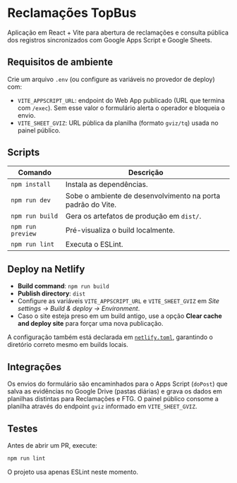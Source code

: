 # Reclamações TopBus

Aplicação em React + Vite para abertura de reclamações e consulta pública dos registros sincronizados com Google Apps Script e Google Sheets.

## Requisitos de ambiente

Crie um arquivo `.env` (ou configure as variáveis no provedor de deploy) com:

- `VITE_APPSCRIPT_URL`: endpoint do Web App publicado (URL que termina com `/exec`). Sem esse valor o formulário alerta o operador e bloqueia o envio.
- `VITE_SHEET_GVIZ`: URL pública da planilha (formato `gviz/tq`) usada no painel público.

## Scripts

| Comando          | Descrição                     |
| ---------------- | ----------------------------- |
| `npm install`    | Instala as dependências.      |
| `npm run dev`    | Sobe o ambiente de desenvolvimento na porta padrão do Vite. |
| `npm run build`  | Gera os artefatos de produção em `dist/`. |
| `npm run preview`| Pré-visualiza o build localmente. |
| `npm run lint`   | Executa o ESLint.             |

## Deploy na Netlify

- **Build command**: `npm run build`
- **Publish directory**: `dist`
- Configure as variáveis `VITE_APPSCRIPT_URL` e `VITE_SHEET_GVIZ` em *Site settings → Build & deploy → Environment*.
- Caso o site esteja preso em um build antigo, use a opção **Clear cache and deploy site** para forçar uma nova publicação.

A configuração também está declarada em [`netlify.toml`](netlify.toml), garantindo o diretório correto mesmo em builds locais.

## Integrações

Os envios do formulário são encaminhados para o Apps Script (`doPost`) que salva as evidências no Google Drive (pastas diárias) e grava os dados em planilhas distintas para Reclamações e FTG. O painel público consome a planilha através do endpoint `gviz` informado em `VITE_SHEET_GVIZ`.

## Testes

Antes de abrir um PR, execute:

```bash
npm run lint
```

O projeto usa apenas ESLint neste momento.
